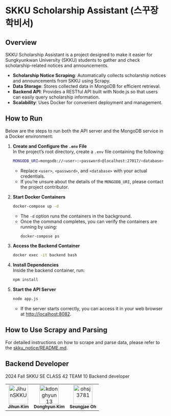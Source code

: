 # SKKU Scholarship Assistant (스꾸장학비서)

## Overview
SKKU Scholarship Assistant is a project designed to make it easier for Sungkyunkwan University (SKKU) students to gather and check scholarship-related notices and announcements.  
- **Scholarship Notice Scraping**: Automatically collects scholarship notices and announcements from SKKU using Scrapy.  
- **Data Storage**: Stores collected data in MongoDB for efficient retrieval.  
- **Backend API**: Provides a RESTful API built with Node.js so that users can easily query scholarship information.  
- **Scalability**: Uses Docker for convenient deployment and management.

## How to Run

Below are the steps to run both the API server and the MongoDB service in a Docker environment:

1. **Create and Configure the `.env` File**  
   In the project’s root directory, create a `.env` file containing the following:
   ```bash
   MONGODB_URI=mongodb://<user>:<password>@localhost:27017/<database>
   ```
   - Replace `<user>`, `<password>`, and `<database>` with your actual credentials.  
   - If you’re unsure about the details of the `MONGODB_URI`, please contact the project contributor.

2. **Start Docker Containers**  
   ```bash
   docker-compose up -d
   ```
   - The `-d` option runs the containers in the background.  
   - Once the command completes, you can verify the containers are running by using:
     ```bash
     docker-compose ps
     ```

3. **Access the Backend Container**  
   ```bash
   docker exec -it backend bash
   ```

4. **Install Dependencies**  
   Inside the backend container, run:
   ```bash
   npm install
   ```

5. **Start the API Server**  
   ```bash
   node app.js
   ```
   - If the server starts correctly, you can access it in your web browser at [http://localhost:8082](http://localhost:8082).

## How to Use Scrapy and Parsing

For detailed instructions on how to scrape and parse data, please refer to the [skku_notice/README.md](./skku_notice/README.md).

## Backend Developer

2024 Fall SKKU SE CLASS 42 TEAM 10 Backend developer

<table>
  <tr>
    <td align="center">
      <a href="https://github.com/JihunSKKU">
        <img src="https://github.com/JihunSKKU.png" width="60px;" alt="JihunSKKU"/>
        <br />
        <sub><b>Jihun Kim</b></sub>
      </a>
    </td>
    <td align="center">
      <a href="https://github.com/kdonghyun13">
        <img src="https://github.com/kdonghyun13.png" width="60px;" alt="kdonghyun13"/>
        <br />
        <sub><b>Donghyun Kim</b></sub>
      </a>
    </td>
    <td align="center">
      <a href="https://github.com/ohsj3781">
        <img src="https://github.com/ohsj3781.png" width="60px;" alt="ohsj3781"/>
        <br />
        <sub><b>Seungjae Oh</b></sub>
      </a>
    </td>
  </tr>
</table>
